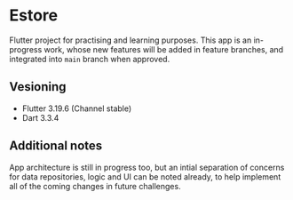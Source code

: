 # Estore

Flutter project for practising and learning purposes.
This app is an in-progress work, whose new features will be added in feature branches, and integrated into ```main``` branch when approved.

## Vesioning
- Flutter 3.19.6 (Channel stable)
- Dart 3.3.4


## Additional notes
App architecture is still in progress too, but an intial separation of concerns for data repositories, logic and UI can be noted already, to help implement all of the coming changes in future challenges. 